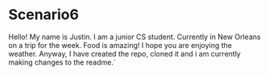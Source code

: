 # Scenario6
Hello! My name is Justin. I am a junior CS student. Currently in New Orleans on a trip for the week. Food is amazing! I hope you are enjoying the weather. Anyway, I have created the repo, cloned it and i am currently making changes to the readme.`
